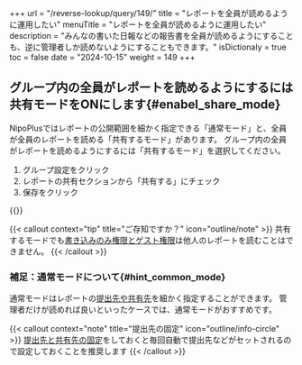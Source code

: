+++
url = "/reverse-lookup/query/149/"
title = "レポートを全員が読めるように運用したい"
menuTitle = "レポートを全員が読めるように運用したい"
description = "みんなの書いた日報などの報告書を全員が読めるようにすることも、逆に管理者しか読めないようにすることもできます。"
isDictionaly = true
toc = false
date = "2024-10-15"
weight = 149
+++

## グループ内の全員がレポートを読めるようにするには共有モードをONにします{#enabel_share_mode}

NipoPlusではレポートの公開範囲を細かく指定できる「通常モード」と、全員が全員のレポートを読める「共有するモード」があります。
グループ内の全員がレポートを読めるようにするには「共有するモード」を選択してください。

1. グループ設定をクリック
2. レポートの共有セクションから「共有する」にチェック
3. 保存をクリック

{{<iTablet filename="img/share" msg="みんなで情報共有する際に便利だけど人数が多いと読むのが大変かも？" alice="question">}}

{{< callout context="tip" title="ご存知ですか？" icon="outline/note" >}}
共有するモードでも[書き込みのみ権限とゲスト権限](/docs/setup/staff-global/rank/#others)は他人のレポートを読むことはできません。
{{< /callout >}}

### 補足：通常モードについて{#hint_common_mode}

通常モードはレポートの<a href="/docs/manual/write-report/dist/">提出先や共有先</a>を細かく指定することができます。
管理者だけが読めれば良いといったケースでは、通常モードがおすすめです。

{{< callout context="note" title="提出先の固定" icon="outline/info-circle" >}}
[提出先と共有先の固定](/docs/setup/staff-local/dist/)をしておくと毎回自動で提出先などがセットされるので設定しておくことを推奨します
{{< /callout >}}
